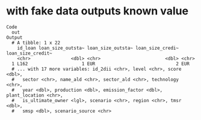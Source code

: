 # with fake data outputs known value

    Code
      out
    Output
      # A tibble: 1 x 22
        id_loan loan_size_outsta~ loan_size_outsta~ loan_size_credi~ loan_size_credit~
        <chr>               <dbl> <chr>                        <dbl> <chr>            
      1 L162                    1 EUR                              2 EUR              
      # ... with 17 more variables: id_2dii <chr>, level <chr>, score <dbl>,
      #   sector <chr>, name_ald <chr>, sector_ald <chr>, technology <chr>,
      #   year <dbl>, production <dbl>, emission_factor <dbl>, plant_location <chr>,
      #   is_ultimate_owner <lgl>, scenario <chr>, region <chr>, tmsr <dbl>,
      #   smsp <dbl>, scenario_source <chr>

